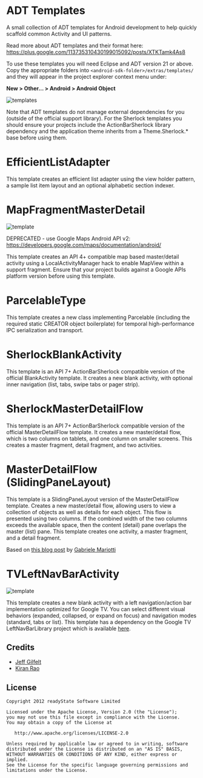 ADT Templates
=============

A small collection of ADT templates for Android development to help quickly scaffold common Activity and UI patterns.

Read more about ADT templates and their format here: https://plus.google.com/113735310430199015092/posts/XTKTamk4As8

To use these templates you will need Eclipse and ADT version 21 or above. Copy the appropriate folders into `<android-sdk-folder>/extras/templates/` and they will appear in the project explorer context menu under:

**New > Other... > Android > Android Object**

![templates](http://jeffgilfelt.com/img/templates.png "templates")

Note that ADT templates do not manage external dependencies for you (outside of the official support library). For the Sherlock templates you should ensure your projects include the ActionBarSherlock library dependency and the application theme inherits from a Theme.Sherlock.* base before using them.

EfficientListAdapter
====================

This template creates an efficient list adapter using the view holder pattern, a sample list item layout and an optional alphabetic section indexer.

MapFragmentMasterDetail
=======================

![template](http://jeffgilfelt.com/img/map_template2.png "template")

DEPRECATED - use Google Maps Android API v2: https://developers.google.com/maps/documentation/android/

This template creates an API 4+ compatible map based master/detail activity using a LocalActivityManager hack to enable MapView within a support fragment. Ensure that your project builds against a Google APIs platform version before using this template.

ParcelableType
==============

This template creates a new class implementing Parcelable (including the required static CREATOR object boilerplate) for temporal high-performance IPC serialization and transport.

SherlockBlankActivity
=====================

This template is an API 7+ ActionBarSherlock compatible version of the official BlankActivity template. It creates a new blank activity, with optional inner navigation (list, tabs, swipe tabs or pager strip).

SherlockMasterDetailFlow
========================

This template is an API 7+ ActionBarSherlock compatible version of the official MasterDetailFlow template. It creates a new master/detail flow, which is two columns on tablets, and one column on smaller screens. This creates a master fragment, detail fragment, and two activities.


MasterDetailFlow (SlidingPaneLayout)
====================================

This template is a SlidingPaneLayout version of the MasterDetailFlow template. Creates a new master/detail flow, allowing users to view a collection of objects as well as details for each object. This flow is presented using two columns. If the combined width of the two columns exceeds the available space, then the content (detail) pane overlaps the master (list) pane. This template creates one activity, a master fragment, and a detail fragment.

Based on [this blog post](http://gmariotti.blogspot.in/2013/05/working-with-slidingpanelayout.html) by [Gabriele Mariotti](https://plus.google.com/114432517923423045208)


TVLeftNavBarActivity
====================

![template](http://jeffgilfelt.com/img/tv_template.png "template")

This template creates a new blank activity with a left navigation/action bar implementation optimized for Google TV. You can select different visual behaviors (expanded, collapsed, or expand on focus) and navigation modes (standard, tabs or list). This template has a dependency on the Google TV LeftNavBarLibrary project which is available [here](http://code.google.com/p/googletv-android-samples/).



Credits
-------

+ [Jeff Gilfelt](https://github.com/jgilfelt)
+ [Kiran Rao](https://github.com/curioustechizen)

License
-------

    Copyright 2012 readyState Software Limited

    Licensed under the Apache License, Version 2.0 (the "License");
    you may not use this file except in compliance with the License.
    You may obtain a copy of the License at

       http://www.apache.org/licenses/LICENSE-2.0

    Unless required by applicable law or agreed to in writing, software
    distributed under the License is distributed on an "AS IS" BASIS,
    WITHOUT WARRANTIES OR CONDITIONS OF ANY KIND, either express or implied.
    See the License for the specific language governing permissions and
    limitations under the License.
